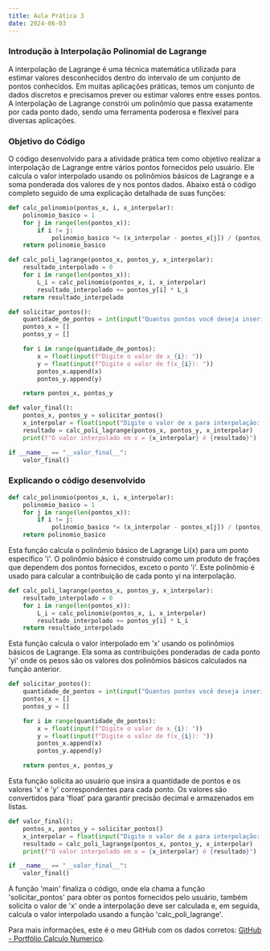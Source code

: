 ```yaml
---
title: Aula Prática 3
date: 2024-06-03
---
```


### Introdução à Interpolação Polinomial de Lagrange

A interpolação de Lagrange é uma técnica matemática utilizada para estimar valores desconhecidos dentro do intervalo de um conjunto de pontos conhecidos. Em muitas aplicações práticas, temos um conjunto de dados discretos e precisamos prever ou estimar valores entre esses pontos. A interpolação de Lagrange constrói um polinômio que passa exatamente por cada ponto dado, sendo uma ferramenta poderosa e flexível para diversas aplicações.

### Objetivo do Código

O código desenvolvido para a atividade prática tem como objetivo realizar a interpolação de Lagrange entre vários pontos fornecidos pelo usuário. Ele calcula o valor interpolado usando os polinômios básicos de Lagrange e a soma ponderada dos valores de y nos pontos dados. Abaixo está o código completo seguido de uma explicação detalhada de suas funções:

```python
def calc_polinomio(pontos_x, i, x_interpolar):
    polinomio_basico = 1
    for j in range(len(pontos_x)):
        if i != j:
            polinomio_basico *= (x_interpolar - pontos_x[j]) / (pontos_x[i] - pontos_x[j])
    return polinomio_basico

def calc_poli_lagrange(pontos_x, pontos_y, x_interpolar):
    resultado_interpolado = 0
    for i in range(len(pontos_x)):
        L_i = calc_polinomio(pontos_x, i, x_interpolar)
        resultado_interpolado += pontos_y[i] * L_i
    return resultado_interpolado

def solicitar_pontos():
    quantidade_de_pontos = int(input("Quantos pontos você deseja inserir? "))
    pontos_x = []
    pontos_y = []

    for i in range(quantidade_de_pontos):
        x = float(input(f"Digite o valor de x_{i}: "))
        y = float(input(f"Digite o valor de f(x_{i}): "))
        pontos_x.append(x)
        pontos_y.append(y)

    return pontos_x, pontos_y

def valor_final():
    pontos_x, pontos_y = solicitar_pontos()
    x_interpolar = float(input("Digite o valor de x para interpolação: "))
    resultado = calc_poli_lagrange(pontos_x, pontos_y, x_interpolar)
    print(f"O valor interpolado em x = {x_interpolar} é {resultado}")

if __name__ == "__valor_final__":
    valor_final()
```

### Explicando o código desenvolvido
```python
def calc_polinomio(pontos_x, i, x_interpolar):
    polinomio_basico = 1
    for j in range(len(pontos_x)):
        if i != j:
            polinomio_basico *= (x_interpolar - pontos_x[j]) / (pontos_x[i] - pontos_x[j])
    return polinomio_basico
```
Esta função calcula o polinômio básico de Lagrange Li(x) para um ponto específico 'i'. O polinômio básico é construído como um produto de frações que dependem dos pontos fornecidos, exceto o ponto 'i'. Este polinômio é usado para calcular a contribuição de cada ponto yi na interpolação.

```python
def calc_poli_lagrange(pontos_x, pontos_y, x_interpolar):
    resultado_interpolado = 0
    for i in range(len(pontos_x)):
        L_i = calc_polinomio(pontos_x, i, x_interpolar)
        resultado_interpolado += pontos_y[i] * L_i
    return resultado_interpolado
```
Esta função calcula o valor interpolado em 'x' usando os polinômios básicos de Lagrange. Ela soma as contribuições ponderadas de cada ponto 'yi' onde os pesos são os valores dos polinômios básicos calculados na função anterior.

```python
def solicitar_pontos():
    quantidade_de_pontos = int(input("Quantos pontos você deseja inserir? "))
    pontos_x = []
    pontos_y = []

    for i in range(quantidade_de_pontos):
        x = float(input(f"Digite o valor de x_{i}: "))
        y = float(input(f"Digite o valor de f(x_{i}): "))
        pontos_x.append(x)
        pontos_y.append(y)

    return pontos_x, pontos_y
```
Esta função solicita ao usuário que insira a quantidade de pontos e os valores 'x' e 'y' correspondentes para cada ponto. Os valores são convertidos para 'float' para garantir precisão decimal e armazenados em listas.

```python
def valor_final():
    pontos_x, pontos_y = solicitar_pontos()
    x_interpolar = float(input("Digite o valor de x para interpolação: "))
    resultado = calc_poli_lagrange(pontos_x, pontos_y, x_interpolar)
    print(f"O valor interpolado em x = {x_interpolar} é {resultado}")

if __name__ == "__valor_final__":
    valor_final()
```
A função 'main' finaliza o código, onde ela chama a função 'solicitar_pontos' para obter os pontos fornecidos pelo usuário, também solicita o valor de 'x' onde a interpolação deve ser calculada e, em seguida, calcula o valor interpolado usando a função 'calc_poli_lagrange'.


Para mais informações, este é o meu GitHub com os dados corretos:
[GitHub - Portfólio Calculo Numerico](https://github.com/nickapmello/portfolio).